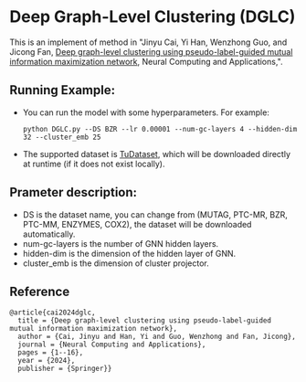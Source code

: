 # Deep Graph-Level Clustering (DGLC)

This is an implement of method in "Jinyu Cai, Yi Han, Wenzhong Guo, and Jicong Fan, [Deep graph-level clustering using pseudo-label-guided mutual information maximization network](https://link.springer.com/article/10.1007/s00521-024-09575-4), Neural Computing and Applications,".

## Running Example:

  - You can run the model with some hyperparameters. For example:
    ```
    python DGLC.py --DS BZR --lr 0.00001 --num-gc-layers 4 --hidden-dim 32 --cluster_emb 25
    ```
  - The supported dataset is [TuDataset](https://chrsmrrs.github.io/datasets/docs/home/), which will be downloaded directly at runtime (if it does not exist locally).

## Prameter description:
- DS is the dataset name, you can change from (MUTAG, PTC-MR, BZR, PTC-MM, ENZYMES, COX2), the dataset will be downloaded automatically.
- num-gc-layers is the number of GNN hidden layers.
- hidden-dim is the dimension of the hidden layer of GNN.
- cluster_emb is the dimension of cluster projector.

## Reference
```
@article{cai2024dglc,
  title = {Deep graph-level clustering using pseudo-label-guided mutual information maximization network},
  author = {Cai, Jinyu and Han, Yi and Guo, Wenzhong and Fan, Jicong},
  journal = {Neural Computing and Applications},
  pages = {1--16},
  year = {2024},
  publisher = {Springer}}
```


